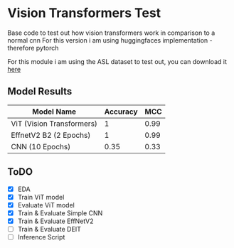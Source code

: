 # Vision Transformers Test
Base code to test out how vision transformers work in comparison to a normal cnn
For this version i am using huggingfaces implementation - therefore pytorch

For this module i am using the ASL dataset to test out, you can download it [here](https://www.kaggle.com/grassknoted/asl-alphabet)

## Model Results
| Model Name                | Accuracy | MCC  |
|---------------------------|----------|------|
| ViT (Vision Transformers) | 1        | 0.99 |
| EffnetV2 B2 (2 Epochs)    | 1        | 0.99 |
| CNN (10 Epochs)           | 0.35     | 0.33 |

## ToDO
- [x] EDA
- [x] Train ViT model
- [x] Evaluate ViT model
- [x] Train & Evaluate Simple CNN
- [x] Train & Evaluate EffNetV2
- [ ] Train & Evaluate DEIT
- [ ] Inference Script